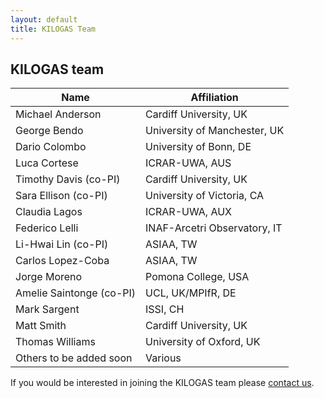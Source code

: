 ```yaml
---
layout: default
title: KILOGAS Team
---
```


## KILOGAS team

| Name      				| Affiliation                  |
| ----------- 				| ----------- 				   |
| Michael Anderson 			| Cardiff University, UK		|
| George Bendo				| University of Manchester, UK	|
| Dario Colombo				| University of Bonn, DE 		|
| Luca Cortese				| ICRAR-UWA, AUS				|	
| Timothy Davis (co-PI) 	| Cardiff University, UK       |
| Sara Ellison  (co-PI)    	| University of Victoria, CA   |
| Claudia Lagos				| ICRAR-UWA, AUX				|
| Federico Lelli 			| INAF-Arcetri Observatory, IT 	|
| Li-Hwai Lin   (co-PI)  	| ASIAA, TW				       |
| Carlos Lopez-Coba			| ASIAA, TW						|
| Jorge Moreno				| Pomona College, USA			|
| Amelie Saintonge  (co-PI) | UCL, UK/MPIfR, DE       	   |
| Mark Sargent				| ISSI, CH						|
| Matt Smith				| Cardiff University, UK		|
| Thomas Williams			| University of Oxford, UK		|
| Others to be added soon   | Various			       	   |



If you would be interested in joining the KILOGAS team please [contact us](/contact/).

